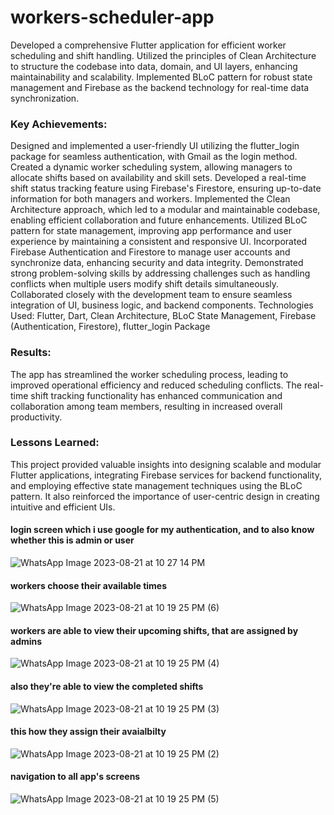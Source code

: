 # workers-scheduler-app
Developed a comprehensive Flutter application for efficient worker scheduling and shift handling. Utilized the principles of Clean Architecture to structure the codebase into data, domain, and UI layers, enhancing maintainability and scalability. Implemented BLoC pattern for robust state management and Firebase as the backend technology for real-time data synchronization.

### Key Achievements:

Designed and implemented a user-friendly UI utilizing the flutter_login package for seamless authentication, with Gmail as the login method.
Created a dynamic worker scheduling system, allowing managers to allocate shifts based on availability and skill sets.
Developed a real-time shift status tracking feature using Firebase's Firestore, ensuring up-to-date information for both managers and workers.
Implemented the Clean Architecture approach, which led to a modular and maintainable codebase, enabling efficient collaboration and future enhancements.
Utilized BLoC pattern for state management, improving app performance and user experience by maintaining a consistent and responsive UI.
Incorporated Firebase Authentication and Firestore to manage user accounts and synchronize data, enhancing security and data integrity.
Demonstrated strong problem-solving skills by addressing challenges such as handling conflicts when multiple users modify shift details simultaneously.
Collaborated closely with the development team to ensure seamless integration of UI, business logic, and backend components.
Technologies Used:
Flutter, Dart, Clean Architecture, BLoC State Management, Firebase (Authentication, Firestore), flutter_login Package

### Results:
The app has streamlined the worker scheduling process, leading to improved operational efficiency and reduced scheduling conflicts. The real-time shift tracking functionality has enhanced communication and collaboration among team members, resulting in increased overall productivity.

### Lessons Learned:
This project provided valuable insights into designing scalable and modular Flutter applications, integrating Firebase services for backend functionality, and employing effective state management techniques using the BLoC pattern. It also reinforced the importance of user-centric design in creating intuitive and efficient UIs.

#### login screen which i use google for my authentication, and to also know whether this is admin or user
![WhatsApp Image 2023-08-21 at 10 27 14 PM](https://github.com/AhmedMostafaMohamed/workers-scheduler-app/assets/48592135/95b2167c-06e7-4204-80fa-0cd94d6736b2)
#### workers choose their available times
![WhatsApp Image 2023-08-21 at 10 19 25 PM (6)](https://github.com/AhmedMostafaMohamed/workers-scheduler-app/assets/48592135/ebea68f4-45b7-480f-9d93-2c976ac607c8)
#### workers are able to view their upcoming shifts, that are assigned by admins
![WhatsApp Image 2023-08-21 at 10 19 25 PM (4)](https://github.com/AhmedMostafaMohamed/workers-scheduler-app/assets/48592135/84984f1a-524e-49b7-a0e2-3ed0a6123a7e)
#### also they're able to view the completed shifts
![WhatsApp Image 2023-08-21 at 10 19 25 PM (3)](https://github.com/AhmedMostafaMohamed/workers-scheduler-app/assets/48592135/3689ddcf-6e44-4846-b463-011fea4bba37)
#### this how they assign their avaialbilty
![WhatsApp Image 2023-08-21 at 10 19 25 PM (2)](https://github.com/AhmedMostafaMohamed/workers-scheduler-app/assets/48592135/dfe2c89e-8dcf-461f-bd29-7de32d592bd4)
#### navigation to all app's screens
![WhatsApp Image 2023-08-21 at 10 19 25 PM (5)](https://github.com/AhmedMostafaMohamed/workers-scheduler-app/assets/48592135/a1699332-0930-4fad-b672-f362ed7f65b5)





